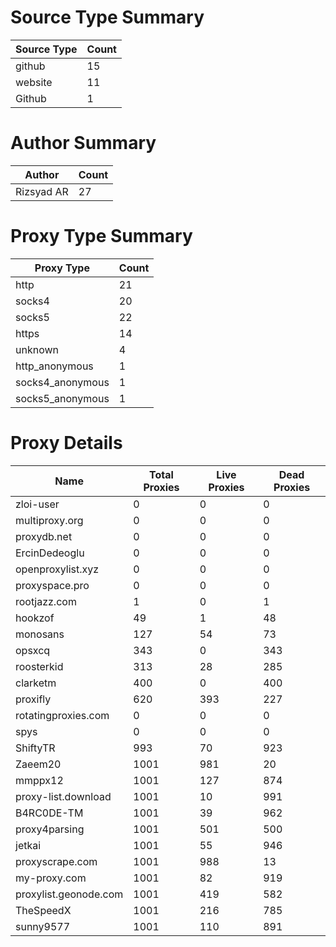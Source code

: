 # Source Type Summary

| Source Type | Count |
|-------------|-------|
| github | 15 |
| website | 11 |
| Github | 1 |


# Author Summary

| Author | Count |
|--------|-------|
| Rizsyad AR | 27 |


# Proxy Type Summary

| Proxy Type | Count |
|------------|-------|
| http | 21 |
| socks4 | 20 |
| socks5 | 22 |
| https | 14 |
| unknown | 4 |
| http_anonymous | 1 |
| socks4_anonymous | 1 |
| socks5_anonymous | 1 |


# Proxy Details

| Name | Total Proxies | Live Proxies | Dead Proxies |
|------|---------------|--------------|---------------|
| zloi-user | 0 | 0 | 0 |
| multiproxy.org | 0 | 0 | 0 |
| proxydb.net | 0 | 0 | 0 |
| ErcinDedeoglu | 0 | 0 | 0 |
| openproxylist.xyz | 0 | 0 | 0 |
| proxyspace.pro | 0 | 0 | 0 |
| rootjazz.com | 1 | 0 | 1 |
| hookzof | 49 | 1 | 48 |
| monosans | 127 | 54 | 73 |
| opsxcq | 343 | 0 | 343 |
| roosterkid | 313 | 28 | 285 |
| clarketm | 400 | 0 | 400 |
| proxifly | 620 | 393 | 227 |
| rotatingproxies.com | 0 | 0 | 0 |
| spys | 0 | 0 | 0 |
| ShiftyTR | 993 | 70 | 923 |
| Zaeem20 | 1001 | 981 | 20 |
| mmppx12 | 1001 | 127 | 874 |
| proxy-list.download | 1001 | 10 | 991 |
| B4RC0DE-TM | 1001 | 39 | 962 |
| proxy4parsing | 1001 | 501 | 500 |
| jetkai | 1001 | 55 | 946 |
| proxyscrape.com | 1001 | 988 | 13 |
| my-proxy.com | 1001 | 82 | 919 |
| proxylist.geonode.com | 1001 | 419 | 582 |
| TheSpeedX | 1001 | 216 | 785 |
| sunny9577 | 1001 | 110 | 891 |
